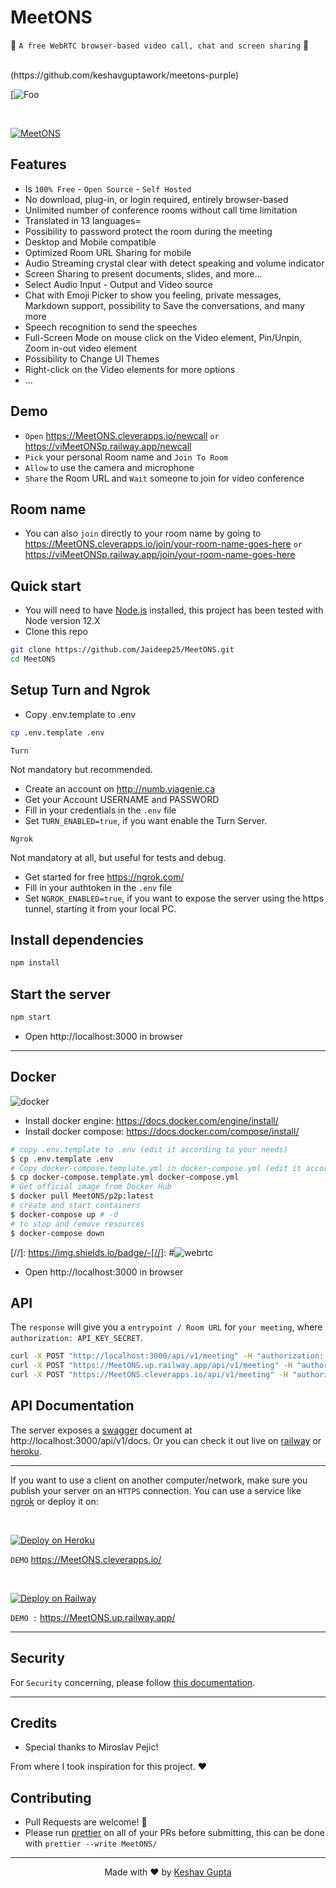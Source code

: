 # MeetONS

🚀 `A free WebRTC browser-based video call, chat and screen sharing` 🚀

<br>
(https://github.com/keshavguptawork/meetons-purple)

[![Foo](public/images/browsers.png)

<br>

[![MeetONS](public/images/preview.png)](https://viMeetONSleverapps.io/)

## Features

- Is `100% Free` - `Open Source` - `Self Hosted` 
- No download, plug-in, or login required, entirely browser-based
- Unlimited number of conference rooms without call time limitation
- Translated in 13 languages=
- Possibility to password protect the room during the meeting
- Desktop and Mobile compatible
- Optimized Room URL Sharing for mobile
- Audio Streaming crystal clear with detect speaking and volume indicator
- Screen Sharing to present documents, slides, and more...
- Select Audio Input - Output and Video source
- Chat with Emoji Picker to show you feeling, private messages, Markdown support, possibility to Save the conversations, and many more
- Speech recognition to send the speeches
- Full-Screen Mode on mouse click on the Video element, Pin/Unpin, Zoom in-out video element
- Possibility to Change UI Themes
- Right-click on the Video elements for more options
- ...

## Demo

- `Open` https://MeetONS.cleverapps.io/newcall `or` https://viMeetONSp.railway.app/newcall
- `Pick` your personal Room name and `Join To Room`
- `Allow` to use the camera and microphone
- `Share` the Room URL and `Wait` someone to join for video conference

## Room name

- You can also `join` directly to your room name by going to https://MeetONS.cleverapps.io/join/your-room-name-goes-here `or` https://viMeetONSp.railway.app/join/your-room-name-goes-here

## Quick start

- You will need to have [Node.js](https://nodejs.org/en/blog/release/v12.22.1/) installed, this project has been tested with Node version 12.X
- Clone this repo

```bash
git clone https://github.com/Jaideep25/MeetONS.git
cd MeetONS
```

## Setup Turn and Ngrok

- Copy .env.template to .env

```bash
cp .env.template .env
```

`Turn`

Not mandatory but recommended.

- Create an account on http://numb.viagenie.ca
- Get your Account USERNAME and PASSWORD
- Fill in your credentials in the `.env` file
- Set `TURN_ENABLED=true`, if you want enable the Turn Server.

`Ngrok`

Not mandatory at all, but useful for tests and debug.

- Get started for free https://ngrok.com/
- Fill in your authtoken in the `.env` file
- Set `NGROK_ENABLED=true`, if you want to expose the server using the https tunnel, starting it from your local PC.

## Install dependencies

```js
npm install
```

## Start the server

```js
npm start
```

- Open http://localhost:3000 in browser

---

## Docker

![docker](public/images/docker.png)

- Install docker engine: https://docs.docker.com/engine/install/
- Install docker compose: https://docs.docker.com/compose/install/

```bash
# copy .env.template to .env (edit it according to your needs)
$ cp .env.template .env
# Copy docker-compose.template.yml in docker-compose.yml (edit it according to your needs)
$ cp docker-compose.template.yml docker-compose.yml
# Get official image from Docker Hub
$ docker pull MeetONS/p2p:latest
# create and start containers
$ docker-compose up # -d
# to stop and remove resources
$ docker-compose down
```

[//]: https://img.shields.io/badge/-[//]: #![webrtc](public/images/webrtc.png)

- Open http://localhost:3000 in browser

## API

The `response` will give you a `entrypoint / Room URL` for `your meeting`, where `authorization: API_KEY_SECRET`.

```bash
curl -X POST "http://localhost:3000/api/v1/meeting" -H "authorization: MeetONS_default_secret" -H "Content-Type: application/json"
curl -X POST "https://MeetONS.up.railway.app/api/v1/meeting" -H "authorization: viMeetONSefault_secret" -H "Content-Type: application/json"
curl -X POST "https://MeetONS.cleverapps.io/api/v1/meeting" -H "authorization: viMeetONSefault_secret" -H "Content-Type: application/json"
```

## API Documentation

The server exposes a [swagger](https://swagger.io/) document at http://localhost:3000/api/v1/docs. Or you can check it out live on [railway](https://MeetONS.up.railway.app/api/v1/docs) or [heroku](https://viMeetONSleverapps.io/api/v1/docs).

---

If you want to use a client on another computer/network, make sure you publish your server on an `HTTPS` connection.
You can use a service like [ngrok](https://ngrok.com/) or deploy it on:

<br>

[![Deploy on Heroku](https://www.herokucdn.com/deploy/button.svg)](https://www.heroku.com/)

`DEMO` https://MeetONS.cleverapps.io/

<br>

[![Deploy on Railway](https://railway.app/button.svg)](https://railway.app)

`DEMO :` https://MeetONS.up.railway.app/

---

## Security

For `Security` concerning, please follow [this documentation](./SECURITY.md).

---

## Credits

- Special thanks to Miroslav Pejic!

From where I took inspiration for this project. ❤️

## Contributing

- Pull Requests are welcome! 🙂
- Please run [prettier](https://prettier.io) on all of your PRs before submitting, this can be done with `prettier --write MeetONS/`

---

<p align="center"> Made with ❤️ by <a href="https://www.github.com/keshavguptawork/">Keshav Gupta</a></p>
